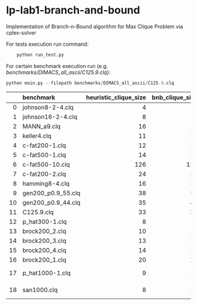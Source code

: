 # lp-lab1-branch-and-bound

Implementation of Branch-n-Bound algorithm for Max Clique Problem via cplex-solver

For tests execution run command:
```python
    python run_test.py
```

For certain benchmark execution run (e.g. *benchmarks/DIMACS_all_ascii/C125.9.clq*):
```python
python main.py --filepath benchmarks/DIMACS_all_ascii/C125.9.clq 
```

|    | benchmark          |   heuristic_clique_size |   bnb_clique_size | is_bnb_solution_clique   | bnb_exec_time   |   bnb_exec_time_seconds |   bnb_call_count |   bnb_max_recursion_depth |   true_clique_size |
|---:|:-------------------|------------------------:|------------------:|:-------------------------|:----------------|------------------------:|-----------------:|--------------------------:|-------------------:|
|  0 | johnson8-2-4.clq   |                       4 |                 4 | True                     | 0min 0.0sec     |               0.0188313 |                1 |                         0 |                  4 |
|  1 | johnson16-2-4.clq  |                       8 |                 8 | True                     | 0min 0.0sec     |               0.0169198 |                1 |                         0 |                  8 |
|  2 | MANN_a9.clq        |                      16 |                16 | True                     | 0min 0.3sec     |               0.328083  |               79 |                         8 |                 16 |
|  3 | keller4.clq        |                      11 |                11 | True                     | 0min 45.6sec    |              45.5648    |             3585 |                        46 |                 11 |
|  4 | c-fat200-1.clq     |                      12 |                12 | True                     | 0min 0.1sec     |               0.10893   |                1 |                         0 |                nan |
|  5 | c-fat500-1.clq     |                      14 |                14 | True                     | 0min 0.3sec     |               0.309799  |                1 |                         0 |                nan |
|  6 | c-fat500-10.clq    |                     126 |               126 | True                     | 0min 2.7sec     |               2.71867   |                1 |                         0 |                nan |
|  7 | c-fat200-2.clq     |                      24 |                24 | True                     | 0min 0.2sec     |               0.181097  |                1 |                         0 |                nan |
|  8 | hamming8-4.clq     |                      16 |                16 | True                     | 0min 1.2sec     |               1.23117   |                9 |                         4 |                 16 |
|  9 | gen200_p0.9_55.clq |                      38 |                55 | True                     | 0min 0.3sec     |               0.283433  |                3 |                         1 |                 55 |
| 10 | gen200_p0.9_44.clq |                      35 |                44 | True                     | 8min 27.0sec    |             506.989     |            61671 |                        40 |                 44 |
| 11 | C125.9.clq         |                      33 |                34 | True                     | 3min 58.4sec    |             238.351     |            33065 |                        35 |                 34 |
| 12 | p_hat300-1.clq     |                       8 |                 8 | True                     | 2min 22.3sec    |             142.292     |             6245 |                       165 |                  8 |
| 13 | brock200_2.clq     |                      10 |                12 | True                     | 3min 24.4sec    |             204.373     |            13941 |                       131 |                 12 |
| 14 | brock200_3.clq     |                      13 |                15 | True                     | 7min 2.6sec     |             422.551     |            22005 |                       122 |                 15 |
| 15 | brock200_4.clq     |                      14 |                17 | True                     | 32min 26.6sec   |            1946.56      |           144807 |                       119 |                 17 |
| 16 | brock200_1.clq     |                      20 |                21 | True                     | 82min 19.8sec   |            4939.82      |           246939 |                       100 |                 21 |
| 17 | p_hat1000-1.clq    |                       9 |                10 | True                     | TIMEOUT: >5400s |             nan         |              nan |                       nan |                 10 |
| 18 | san1000.clq        |                       8 |                11 | True                     | TIMEOUT: >5400s |             nan         |              nan |                       nan |                 15 |
